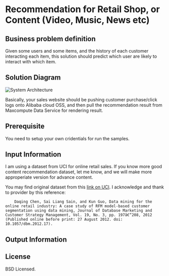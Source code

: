 # Recommendation for Retail Shop, or Content (Video, Music, News etc)

## Business problem definition

Given some users and some items, and the history of each customer interacting each item, this solution should predict which user are likely to interact with which item.

## Solution Diagram

![System Architecture](https://https://github.com/qiyangduan/alibaba_cloud_tutorial/blob/master/retail_recommend/doc/recommend_arch_20200401102911.jpg)

Basically, your sales website should be pushing customer purchase/click logs onto Alibaba cloud OSS, and then pull the recommendation result from Maxcompute Data Service for rendering result.

## Prerequisite
You need to setup your own cridentials for run the samples.

## Input Information
I am using a dataset from UCI for online retail sales. If you know more good content recommendation dataset, let me know, and we will make more approperiate version for advance content.

You may find original dataset from this [link on UCI](https://archive.ics.uci.edu/ml/datasets/Online+Retail#). I acknowledge and thank to provider by this reference:
```
    Daqing Chen, Sai Liang Sain, and Kun Guo, Data mining for the online retail industry: A case study of RFM model-based customer segmentation using data mining, Journal of Database Marketing and Customer Strategy Management, Vol. 19, No. 3, pp. 197â€“208, 2012 (Published online before print: 27 August 2012. doi: 10.1057/dbm.2012.17).

```



## Output Information


## License

BSD Licensed.
